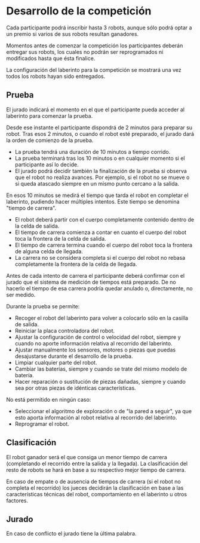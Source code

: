 Desarrollo de la competición
============================

Cada participante podrá inscribir hasta 3 robots, aunque sólo podrá optar a un
premio si varios de sus robots resultan ganadores.

Momentos antes de comenzar la competición los participantes deberán entregar
sus robots, los cuales no podrán ser reprogramados ni modificados hasta que
ésta finalice.

La configuración del laberinto para la competición se mostrará una vez todos
los robots hayan sido entregados.

Prueba
------

El jurado indicará el momento en el que el participante pueda acceder al
laberinto para comenzar la prueba.

Desde ese instante el participante dispondrá de 2 minutos para preparar su
robot. Tras esos 2 minutos, o cuando el robot esté preparado, el jurado dará la
orden de comienzo de la prueba.

- La prueba tendrá una duración de 10 minutos a tiempo corrido.
- La prueba terminará tras los 10 minutos o en cualquier momento si el
  participante así lo decide.
- El jurado podrá decidir también la finalización de la prueba si observa que
  el robot no realiza avances. Por ejemplo, si el robot no se mueve o si queda
  atascado siempre en un mismo punto cercano a la salida.

En esos 10 minutos se medirá el tiempo que tarda el robot en completar el
laberinto, pudiendo hacer múltiples intentos. Este tiempo se denomina "tiempo
de carrera".

- El robot deberá partir con el cuerpo completamente contenido dentro de la
  celda de salida.
- El tiempo de carrera comienza a contar en cuanto el cuerpo del robot toca la
  frontera de la celda de salida.
- El tiempo de carrera termina cuando el cuerpo del robot toca la frontera de
  alguna celda de llegada.
- La carrera no se considera completa si el cuerpo del robot no rebasa
  completamente la frontera de la celda de llegada.

Antes de cada intento de carrera el participante deberá confirmar con el jurado
que el sistema de medición de tiempos está preparado. De no hacerlo el tiempo
de esa carrera podría quedar anulado o, directamente, no ser medido.

Durante la prueba se permite:

- Recoger el robot del laberinto para volver a colocarlo sólo en la casilla de
  salida.
- Reiniciar la placa controladora del robot.
- Ajustar la configuración de control o velocidad del robot, siempre y cuando
  no aporte información relativa al recorrido del laberinto.
- Ajustar manualmente los sensores, motores o piezas que puedas desajustarse
  durante el desarrollo de la prueba.
- Limpiar cualquier parte del robot.
- Cambiar las baterías, siempre y cuando se trate del mismo modelo de batería.
- Hacer reparación o sustitución de piezas dañadas, siempre y cuando sea por
  otras piezas de idénticas características.

No está permitido en ningún caso:

- Seleccionar el algoritmo de exploración o de "la pared a seguir", ya que esto
  aporta información al robot relativa al recorrido del laberinto.
- Reprogramar el robot.

Clasificación
-------------

El robot ganador será el que consiga un menor tiempo de carrera (completando el
recorrido entre la salida y la llegada). La clasificación del resto de robots
se hará en base a su respectivo mejor tiempo de carrera.

En caso de empate o de ausencia de tiempos de carrera (si el robot no completa
el recorrido) los jueces decidirán la clasificación en base a las
características técnicas del robot, comportamiento en el laberinto u otros
factores.

Jurado
------

En caso de conflicto el jurado tiene la última palabra.
